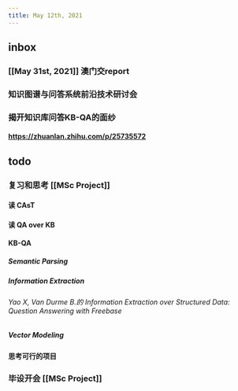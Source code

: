 ```yaml
---
title: May 12th, 2021
---
```


## inbox
### [[May 31st, 2021]] 澳门交report
### 知识图谱与问答系统前沿技术研讨会
### 揭开知识库问答KB-QA的面纱
#### https://zhuanlan.zhihu.com/p/25735572
## todo
### 复习和思考 [[MSc Project]]
#### 读 CAsT
#### 读 QA over KB
#### KB-QA
##### Semantic Parsing
##### Information Extraction
###### Yao X, Van Durme B.的 Information Extraction over Structured Data: Question Answering with Freebase
##### Vector Modeling
#### 思考可行的项目
### 毕设开会 [[MSc Project]]
###
